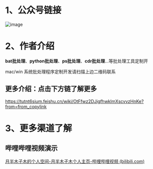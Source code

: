 # 1、公众号链接

  ![image](imags/image0280ff3f68640dae.png)

# 2、作者介绍

**bat批处理**、**python批处理**、**ps批处理**、**cdr批处理**...等批处理工具定制开

mac/win 系统批处理程序定制开发请扫描上边二维码联系

## 更多介绍：点击下方链了解更多

https://tutnt6sium.feishu.cn/wiki/OtFfwz2DJigfhwklmXscvvzHnKe?from=from_copylink





# 3、更多渠道了解

## 哔哩哔哩视频演示

[月半木子木的个人空间-月半木子木个人主页-哔哩哔哩视频 (bilibili.com)](https://space.bilibili.com/591972489)

